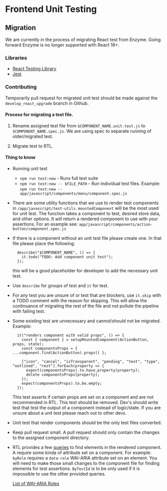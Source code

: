<!-- Copyright (c) 2014 - 2023 UNICEF. All rights reserved. -->

# Frontend Unit Testing

## Migration

We are currently in the process of migrating React test from Enzyme. Going forward Enzyme is no longer supported with React 18+.

### Libraries

- [React Testing Library](https://testing-library.com/docs/react-testing-library/intro/)
- [Jest](https://jestjs.io/docs/getting-started)

### Contributing
Temporarily pull request for migrated unit test should be made against 
the `develop_react_upgrade` branch in Github.

#### Process for migrating a test file.

1. Rename assigned test file from `$COMPONENT_NAME.unit.test.js` to `$COMPONENT_NAME.spec.js`. We are using spec to separate running of older/migrated test.

2. Migrate test to RTL.

#### Thing to know
- Running unit test
  - `npm run test:new` - Runs full test suite
  - `npm run test:new -- $FILE_PATH` - Run individual test files. Example: `npm run test:new -- app/javascript/components/menu/component.spec.js` 
- There are some utility functions that we use to render test components in `/app/javascript/test-utils`. `mountedComponent` will be the most used for unit test. The function takes a component to test, desired store data, and other options. It will return a rendered component to use with your assertions. For an example see: `app/javascript/components/action-button/component.spec.js`
- If there is a component without an unit test file please create one. In that file please place the following.
  ```
    describe("$COMPONENT_NAME", () => {
      it.todo("TODO: Add component unit test");
    });
  ```
  this will be a good placeholder for developer to add the necessary unit test.
- Use `describe` for groups of test and `it` for test.
- For any test you are unsure of or test that are blockers, use `it.skip` with a TODO comment with the reason for skipping. This will allow the continuance of migrating the rest of the file and not pollute the pipeline with failing test.
- Some existing test are unnecessary and cannot/should not be migrated. Example:
  ```
    it("renders component with valid props", () => {
      const { component } = setupMountedComponent(ActionButton, props, state);
      const componentsProps = { ...component.find(ActionButton).props() };

      ["icon", "cancel", "isTransparent", "pending", "text", "type", "outlined", "rest"].forEach(property => {
        expect(componentsProps).to.have.property(property);
        delete componentsProps[property];
      });
      expect(componentsProps).to.be.empty;
    });
  ```
  This test asserts if certain props are set on a component and are not recommended in RTL. This test should be removed. Dev's should write test that test the output of a component instead of logic/state. If you are unsure about a unit test please reach out to other devs.
- Unit test that render components should be the only test files converted.
- Keep pull request small. A pull request should only contain the changes to the assigned component directory.
- RTL provides a few [queries](https://testing-library.com/docs/queries/about) to find elements in the rendered component. A require some kinda of attribute set on a component. For example: `byRole` requires a `data-role` WAI-ARIA attribute set on an element. You will need to make those small changes to the component file for finding elements for test assertions. `ByTestId` is to be only used if it is impossible to use the other provided queries.

  [List of WAI-ARIA Roles](https://developer.mozilla.org/en-US/docs/Web/Accessibility/ARIA/Roles)


